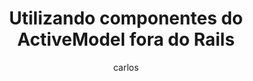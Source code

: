 ---
layout: post
title: "Utilizando componentes do ActiveModel fora do Rails"
author: carlos
category:
- Ruby
permalink: componentes-active-model-fora-do-rails
meta_description: "Utilizando componentes do ActiveModel fora do Rails"
browser_title: "Utilizando componentes do ActiveModel fora do Rails"
---
